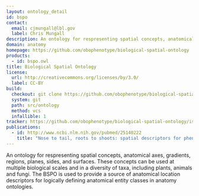 ```yaml
---
layout: ontology_detail
id: bspo
contact:
  email: cjmungall@lbl.gov
  label: Chris Mungall
description: An ontology for respresenting spatial concepts, anatomical axes, gradients, regions, planes, sides, and surfaces
domain: anatomy
homepage: https://github.com/obophenotype/biological-spatial-ontology
products:
  - id: bspo.owl
title: Biological Spatial Ontology
license:
  url: http://creativecommons.org/licenses/by/3.0/
  label: CC-BY
build:
  checkout: git clone https://github.com/obophenotype/biological-spatial-ontology.git
  system: git
  path: src/ontology
  method: vcs
  infallible: 1
tracker: https://github.com/obophenotype/biological-spatial-ontology/issues
publications:
  - id: http://www.ncbi.nlm.nih.gov/pubmed/25140222
    title: "Nose to tail, roots to shoots: spatial descriptors for phenotypic diversity in the Biological Spatial Ontology."
---
```


An ontology for respresenting spatial concepts, anatomical axes, gradients, regions, planes, sides, and surfaces. These concepts can be used at multiple biological scales and in a diversity of taxa, including plants, animals and fungi. The BSPO is used to provide a source of anatomical location descriptors for logically defining anatomical entity classes in anatomy ontologies.
